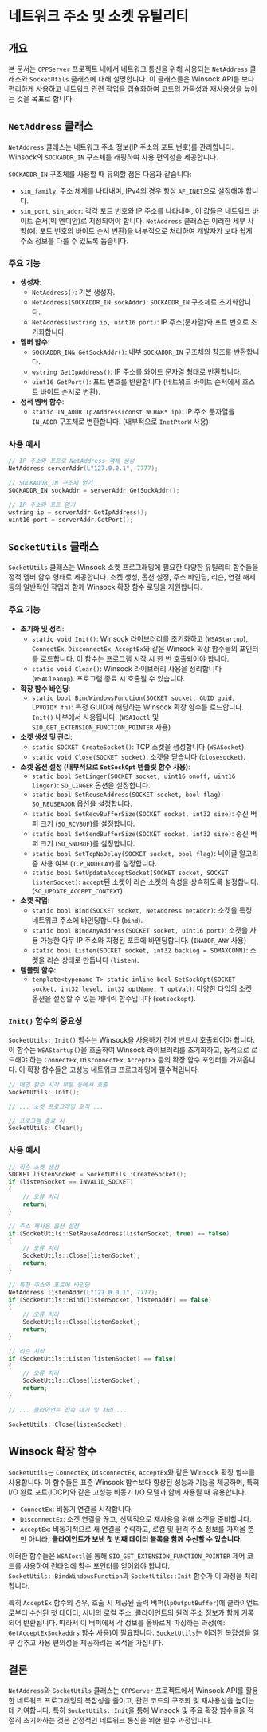 # 네트워크 주소 및 소켓 유틸리티

## 개요

본 문서는 `CPPServer` 프로젝트 내에서 네트워크 통신을 위해 사용되는 `NetAddress` 클래스와 `SocketUtils` 클래스에 대해 설명합니다. 이 클래스들은 Winsock API를 보다 편리하게 사용하고 네트워크 관련 작업을 캡슐화하여 코드의 가독성과 재사용성을 높이는 것을 목표로 합니다.

## `NetAddress` 클래스

`NetAddress` 클래스는 네트워크 주소 정보(IP 주소와 포트 번호)를 관리합니다. Winsock의 `SOCKADDR_IN` 구조체를 래핑하여 사용 편의성을 제공합니다.

`SOCKADDR_IN` 구조체를 사용할 때 유의할 점은 다음과 같습니다:
- `sin_family`: 주소 체계를 나타내며, IPv4의 경우 항상 `AF_INET`으로 설정해야 합니다.
- `sin_port`, `sin_addr`: 각각 포트 번호와 IP 주소를 나타내며, 이 값들은 네트워크 바이트 순서(빅 엔디안)로 지정되어야 합니다.
`NetAddress` 클래스는 이러한 세부 사항(예: 포트 번호의 바이트 순서 변환)을 내부적으로 처리하여 개발자가 보다 쉽게 주소 정보를 다룰 수 있도록 돕습니다.

### 주요 기능

-   **생성자**:
    -   `NetAddress()`: 기본 생성자.
    -   `NetAddress(SOCKADDR_IN sockAddr)`: `SOCKADDR_IN` 구조체로 초기화합니다.
    -   `NetAddress(wstring ip, uint16 port)`: IP 주소(문자열)와 포트 번호로 초기화합니다.
-   **멤버 함수**:
    -   `SOCKADDR_IN& GetSockAddr()`: 내부 `SOCKADDR_IN` 구조체의 참조를 반환합니다.
    -   `wstring GetIpAddress()`: IP 주소를 와이드 문자열 형태로 반환합니다.
    -   `uint16 GetPort()`: 포트 번호를 반환합니다 (네트워크 바이트 순서에서 호스트 바이트 순서로 변환).
-   **정적 멤버 함수**:
    -   `static IN_ADDR Ip2Address(const WCHAR* ip)`: IP 주소 문자열을 `IN_ADDR` 구조체로 변환합니다. (내부적으로 `InetPtonW` 사용)

### 사용 예시

```cpp
// IP 주소와 포트로 NetAddress 객체 생성
NetAddress serverAddr(L"127.0.0.1", 7777);

// SOCKADDR_IN 구조체 얻기
SOCKADDR_IN sockAddr = serverAddr.GetSockAddr();

// IP 주소와 포트 얻기
wstring ip = serverAddr.GetIpAddress();
uint16 port = serverAddr.GetPort();
```

## `SocketUtils` 클래스

`SocketUtils` 클래스는 Winsock 소켓 프로그래밍에 필요한 다양한 유틸리티 함수들을 정적 멤버 함수 형태로 제공합니다. 소켓 생성, 옵션 설정, 주소 바인딩, 리슨, 연결 해제 등의 일반적인 작업과 함께 Winsock 확장 함수 로딩을 지원합니다.

### 주요 기능

-   **초기화 및 정리**:
    -   `static void Init()`: Winsock 라이브러리를 초기화하고 (`WSAStartup`), `ConnectEx`, `DisconnectEx`, `AcceptEx`와 같은 Winsock 확장 함수들의 포인터를 로드합니다. 이 함수는 프로그램 시작 시 한 번 호출되어야 합니다.
    -   `static void Clear()`: Winsock 라이브러리 사용을 정리합니다 (`WSACleanup`). 프로그램 종료 시 호출될 수 있습니다.
-   **확장 함수 바인딩**:
    -   `static bool BindWindowsFunction(SOCKET socket, GUID guid, LPVOID* fn)`: 특정 GUID에 해당하는 Winsock 확장 함수를 로드합니다. `Init()` 내부에서 사용됩니다. (`WSAIoctl` 및 `SIO_GET_EXTENSION_FUNCTION_POINTER` 사용)
-   **소켓 생성 및 관리**:
    -   `static SOCKET CreateSocket()`: TCP 소켓을 생성합니다 (`WSASocket`).
    -   `static void Close(SOCKET socket)`: 소켓을 닫습니다 (`closesocket`).
-   **소켓 옵션 설정 (내부적으로 `SetSockOpt` 템플릿 함수 사용)**:
    -   `static bool SetLinger(SOCKET socket, uint16 onoff, uint16 linger)`: `SO_LINGER` 옵션을 설정합니다.
    -   `static bool SetReuseAddress(SOCKET socket, bool flag)`: `SO_REUSEADDR` 옵션을 설정합니다.
    -   `static bool SetRecvBufferSize(SOCKET socket, int32 size)`: 수신 버퍼 크기 (`SO_RCVBUF`)를 설정합니다.
    -   `static bool SetSendBufferSize(SOCKET socket, int32 size)`: 송신 버퍼 크기 (`SO_SNDBUF`)를 설정합니다.
    -   `static bool SetTcpNoDelay(SOCKET socket, bool flag)`: 네이글 알고리즘 사용 여부 (`TCP_NODELAY`)를 설정합니다.
    -   `static bool SetUpdateAcceptSocket(SOCKET socket, SOCKET listenSocket)`: `accept`된 소켓이 리슨 소켓의 속성을 상속하도록 설정합니다. (`SO_UPDATE_ACCEPT_CONTEXT`)
-   **소켓 작업**:
    -   `static bool Bind(SOCKET socket, NetAddress netAddr)`: 소켓을 특정 네트워크 주소에 바인딩합니다 (`bind`).
    -   `static bool BindAnyAddress(SOCKET socket, uint16 port)`: 소켓을 사용 가능한 아무 IP 주소와 지정된 포트에 바인딩합니다. (`INADDR_ANY` 사용)
    -   `static bool Listen(SOCKET socket, int32 backlog = SOMAXCONN)`: 소켓을 리슨 상태로 만듭니다 (`listen`).
-   **템플릿 함수**:
    -   `template<typename T> static inline bool SetSockOpt(SOCKET socket, int32 level, int32 optName, T optVal)`: 다양한 타입의 소켓 옵션을 설정할 수 있는 제네릭 함수입니다 (`setsockopt`).

### `Init()` 함수의 중요성

`SocketUtils::Init()` 함수는 Winsock을 사용하기 전에 반드시 호출되어야 합니다. 이 함수는 `WSAStartup()`을 호출하여 Winsock 라이브러리를 초기화하고, 동적으로 로드해야 하는 `ConnectEx`, `DisconnectEx`, `AcceptEx` 등의 확장 함수 포인터를 가져옵니다. 이 확장 함수들은 고성능 네트워크 프로그래밍에 필수적입니다.

```cpp
// 메인 함수 시작 부분 등에서 호출
SocketUtils::Init();

// ... 소켓 프로그래밍 로직 ...

// 프로그램 종료 시
SocketUtils::Clear();
```

### 사용 예시

```cpp
// 리슨 소켓 생성
SOCKET listenSocket = SocketUtils::CreateSocket();
if (listenSocket == INVALID_SOCKET)
{
    // 오류 처리
    return;
}

// 주소 재사용 옵션 설정
if (SocketUtils::SetReuseAddress(listenSocket, true) == false)
{
    // 오류 처리
    SocketUtils::Close(listenSocket);
    return;
}

// 특정 주소와 포트에 바인딩
NetAddress listenAddr(L"127.0.0.1", 7777);
if (SocketUtils::Bind(listenSocket, listenAddr) == false)
{
    // 오류 처리
    SocketUtils::Close(listenSocket);
    return;
}

// 리슨 시작
if (SocketUtils::Listen(listenSocket) == false)
{
    // 오류 처리
    SocketUtils::Close(listenSocket);
    return;
}

// ... 클라이언트 접속 대기 및 처리 ...

SocketUtils::Close(listenSocket);
```

## Winsock 확장 함수

`SocketUtils`는 `ConnectEx`, `DisconnectEx`, `AcceptEx`와 같은 Winsock 확장 함수를 사용합니다. 이 함수들은 표준 Winsock 함수보다 향상된 성능과 기능을 제공하며, 특히 I/O 완료 포트(IOCP)와 같은 고성능 비동기 I/O 모델과 함께 사용될 때 유용합니다.

-   `ConnectEx`: 비동기 연결을 시작합니다.
-   `DisconnectEx`: 소켓 연결을 끊고, 선택적으로 재사용을 위해 소켓을 준비합니다.
-   `AcceptEx`: 비동기적으로 새 연결을 수락하고, 로컬 및 원격 주소 정보를 가져올 뿐만 아니라, **클라이언트가 보낸 첫 번째 데이터 블록을 함께 수신할 수 있습니다.**

이러한 함수들은 `WSAIoctl`을 통해 `SIO_GET_EXTENSION_FUNCTION_POINTER` 제어 코드를 사용하여 런타임에 함수 포인터를 얻어와야 합니다. `SocketUtils::BindWindowsFunction`과 `SocketUtils::Init` 함수가 이 과정을 처리합니다.

특히 `AcceptEx` 함수의 경우, 호출 시 제공된 출력 버퍼(`lpOutputBuffer`)에 클라이언트로부터 수신된 첫 데이터, 서버의 로컬 주소, 클라이언트의 원격 주소 정보가 함께 기록되어 반환됩니다. 따라서 이 버퍼에서 각 정보를 올바르게 파싱하는 과정(예: `GetAcceptExSockaddrs` 함수 사용)이 필요합니다. `SocketUtils`는 이러한 복잡성을 일부 감추고 사용 편의성을 제공하려는 목적을 가집니다.

## 결론

`NetAddress`와 `SocketUtils` 클래스는 `CPPServer` 프로젝트에서 Winsock API를 활용한 네트워크 프로그래밍의 복잡성을 줄이고, 관련 코드의 구조화 및 재사용성을 높이는 데 기여합니다. 특히 `SocketUtils::Init`을 통해 Winsock 및 주요 확장 함수들을 적절히 초기화하는 것은 안정적인 네트워크 통신을 위한 필수 과정입니다.
